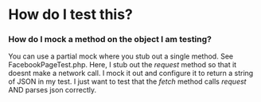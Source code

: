 How do I test this?
===================

### How do I mock a method on the object I am testing?

You can use a partial mock where you stub out a single method. See FacebookPageTest.php. Here, I stub out the _request_ method so that it doesnt make a network call. I mock it out and configure it to return a string of JSON in my test. I just want to test that the _fetch_ method calls _request_ AND parses json correctly.